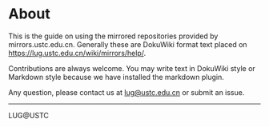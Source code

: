 
About
========

This is the guide on using the mirrored repositories provided by mirrors.ustc.edu.cn. Generally these are DokuWiki format text placed on https://lug.ustc.edu.cn/wiki/mirrors/help/.

Contributions are always welcome. You may write text in DokuWiki style or Markdown style because we have installed the markdown plugin.

Any question, please contact us at lug@ustc.edu.cn or submit an issue.

--------
LUG@USTC
